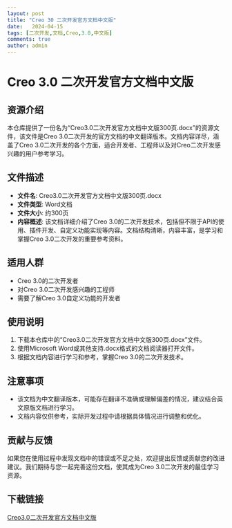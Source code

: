 ```yaml
---
layout: post
title: "Creo 30 二次开发官方文档中文版"
date:   2024-04-15
tags: [二次开发,文档,Creo,3.0,中文版]
comments: true
author: admin
---
```

# Creo 3.0 二次开发官方文档中文版

## 资源介绍

本仓库提供了一份名为“Creo3.0二次开发官方文档中文版300页.docx”的资源文件，该文件是Creo 3.0二次开发的官方文档的中文翻译版本。文档内容详尽，涵盖了Creo 3.0二次开发的各个方面，适合开发者、工程师以及对Creo二次开发感兴趣的用户参考学习。

## 文件描述

- **文件名**: Creo3.0二次开发官方文档中文版300页.docx
- **文件类型**: Word文档
- **文件大小**: 约300页
- **内容概述**: 该文档详细介绍了Creo 3.0的二次开发技术，包括但不限于API的使用、插件开发、自定义功能实现等内容。文档结构清晰，内容丰富，是学习和掌握Creo 3.0二次开发的重要参考资料。

## 适用人群

- Creo 3.0的二次开发者
- 对Creo 3.0二次开发感兴趣的工程师
- 需要了解Creo 3.0自定义功能的开发者

## 使用说明

1. 下载本仓库中的“Creo3.0二次开发官方文档中文版300页.docx”文件。
2. 使用Microsoft Word或其他支持.docx格式的文档阅读器打开文件。
3. 根据文档内容进行学习和参考，掌握Creo 3.0的二次开发技术。

## 注意事项

- 该文档为中文翻译版本，可能存在翻译不准确或理解偏差的情况，建议结合英文原版文档进行学习。
- 文档内容仅供参考，实际开发过程中请根据具体情况进行调整和优化。

## 贡献与反馈

如果您在使用过程中发现文档中的错误或不足之处，欢迎提出反馈或贡献您的改进建议。我们期待与您一起完善这份文档，使其成为Creo 3.0二次开发的最佳学习资源。

## 下载链接

[Creo3.0二次开发官方文档中文版](https://pan.quark.cn/s/1e772dc10c0e)